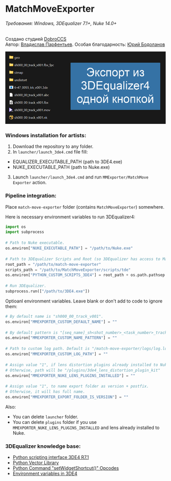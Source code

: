 # MatchMoveExporter


###### Требования: Windows, 3DEqualizer 7.1+, Nuke 14.0+

Создано студией [DobroCCS](https://dobrocreative.com/en)  
Автор: [Владислав Парфентьев](https://t.me/VladislavParfentev).
Особая благодарность: [Юрий Бодоланов](https://t.me/bodolanov)

![explorer_toAYveb81o.png](resources%2Fexplorer_toAYveb81o.png)

### Windows installation for artists:

1. Download the repository to any folder.
2. In `launcher/launch_3de4.cmd` file fill:
- EQUALIZER_EXECUTABLE_PATH (path to 3DE4.exe)
- NUKE_EXECUTABLE_PATH (path to Nuke.exe)
3. Launch `launcher/launch_3de4.cmd` and run `MMExporter/MatchMove Exporter` action.

### Pipeline integration:
Place `match-move-exporter` folder (contains `MatchMoveExporter`) somewhere.

Here is necessary environment variables to run 3DEqualizer4:
```python
import os
import subprocess

# Path to Nuke executable.
os.environ["NUKE_EXECUTABLE_PATH"] = "/path/to/Nuke.exe"

# Path to 3DEqualizer Scripts and Root (so 3DEqualizer has access to MatchMoveExporter.lib).
root_path = "/path/to/match-move-exporter"
scripts_path = "/path/to/MatchMoveExporter/scripts/tde"
os.environ["PYTHON_CUSTOM_SCRIPTS_3DE4"] = root_path + os.path.pathsep + scripts_path

# Run 3DEqualizer.
subprocess.run(["/path/to/3DE4.exe"])
```
Optioanl environment variables. Leave blank or don't add to code to ignore them:
```python
# By default name is "sh000_00_track_v001".
os.environ["MMEXPORTER_CUSTOM_DEFAULT_NAME"] = ""

# By default pattern is "[seq_name]_sh<shot_number>_<task_number>_track_v000_[definition]".
os.environ["MMEXPORTER_CUSTOM_NAME_PATTERN"] = ""

# Path to custom log path. Default is "/match-move-exporter/logs/log.log".
os.environ["MMEXPORTER_CUSTOM_LOG_PATH"] = ""

# Assign value "1", if lens distortion plugins already installed to Nuke.
# Otherwise, path will be "/plugins/3de4_lens_distortion_plugin_kit"
os.environ["MMEXPORTER_NUKE_LENS_PLUGINS_INSTALLED"] = ""

# Assign value "1", to name export folder as version + postfix.
# Otherwise, it will has full name.
os.environ["MMEXPORTER_EXPORT_FOLDER_IS_VERSION"] = ""
```
Also:
- You can delete `launcher` folder.
- You can delete `plugins` folder if you use `MMEXPORTER_NUKE_LENS_PLUGINS_INSTALLED` and lens already installed to Nuke.


### 3DEqualizer knowledge base:

- [Python scripting interface 3DE4 R7.1](https://www.3dequalizer.com/user_daten/sections/tech_docs/txt/py_doc_r7.1.txt)
- [Python Vector Library](https://www.3dequalizer.com/user_daten/sections/tech_docs/vl/html/vl.xhtml)
- [Python Command "setWidgetShortcut()" Opcodes](https://www.3dequalizer.com/?site=tech_docs&id=121122_01)
- [Environment variables in 3DE4](https://www.3dequalizer.com/?site=tech_docs&id=121221_01)
